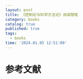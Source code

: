```yaml
---
layout: post
title: 《控制论与科学方法论》阅读随笔
category: books
catalog: true
published: true
tags:
  - books
time: '2024.01.05 12:51:00'
---
```

# 参考文献
